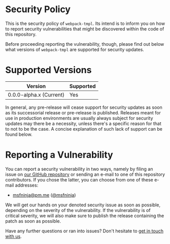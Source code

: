 # Security Policy

This is the security policy of `webpack-tmpl`. Its intend is to inform
you on how to report security vulnerabilities that might be
discovered within the code of this repository.

Before proceeding reporting the vulnerability, though, please find out
below what versions of `webpack-tmpl` are supported for security
updates.

# Supported Versions

|Version|Supported|
|---|---|
|0.0.0-alpha.x (Current)|Yes|

In general, any pre-release will cease support for security updates as
soon as its successorial release or pre-release is published.
Releases meant for use in production environments are usually always
subject for security updates may there be a necessity, unless there's
a specific reason for that to not to be the case. A concise
explanation of such lack of support can be found below.

# Reporting a Vulnerability

You can report a security vulnerability in two ways, namely by filing
an issue on [our GitHub repository](https://https://github.com/kerig-it/webpack-tmpl/issues)
or sending an e-mail to one of this repository contributors. If you
chose the latter, you can choose from one of these e-mail addresses:

 - <msfninja@pm.me> ([@msfninja](https://github.com/msfninja))

We will get our hands on your denoted security issue as soon as
possible, depending on the severity of the vulnerability. If the
vulnerability is of critical severity, we will also make sure to
publish the release containing the patch as soon as possible.

Have any further questions or ran into issues? Don't hesitate to
[get in touch with us](https://support.kerig.ee).
